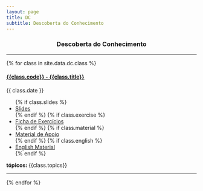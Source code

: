```yaml
---
layout: page
title: DC
subtitle: Descoberta do Conhecimento
---
```


<h3 style="text-align:center;">Descoberta do Conhecimento</h3>

---

{% for class in site.data.dc.class %}

<h4> <a href="" target="_blank">{{class.code}} - {{class.title}}</a></h4>   
<i class="fa fa-calendar"></i> {{ class.date }} 
<ul>
    {% if class.slides %} 
        <li> <a href="{{ class.slides }}" target='_blank'> Slides </a> </li>
    {% endif %}
    {% if class.exercise %} 
        <li> <a href="{{ class.exercise }}" target='_blank'> Ficha de Exercícios </a> </li>
    {% endif %}
    {% if class.material %} 
        <li> <a href="{{ class.material }}" target='_blank'> Material de Apoio </a> </li>
    {% endif %}
    {% if class.english %} 
        <li> <a href="{{ class.english }}" target='_blank'> English Material </a> </li>
    {% endif %}
</ul>  
<strong> tópicos: </strong> {{class.topics}} 

---

{% endfor %}
